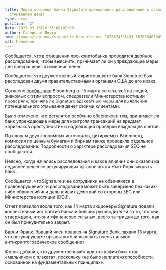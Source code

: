 ```yaml
---
title: Перед кончиной банка Signature проводилось расследование в связи с
  отмыванием денег
type: news
position: "2"
date: 2023-03-15T16:36:00+02:00
author: Станислав Джужа
img: /images/top-news/signature_bank_closure_1678674331433_1678854019458_1678854019458.avif
cat: Полезное
---
```

Сообщается, что в отношении про-криптобанка проводится двойное расследование, чтобы выяснить, принимает ли он упреждающие меры для прекращения отмывания денег.

Сообщается, что дружественный к криптовалюте банк Signature был расследован двумя правительственными органами США до его краха.

Согласно [сообщению](https://www.bloomberg.com/news/articles/2023-03-15/signature-bank-faced-criminal-probe-ahead-of-firm-s-collapse#xj4y7vzkg) Bloomberg от 15 марта со ссылкой на людей, знакомых с этим вопросом, следователи Министерства юстиции проверяли, приняла ли Signature адекватные меры для выявления потенциального отмывания денег своими клиентами.

Было отмечено, что регулятор особенно обеспокоен тем, принимает ли банк упреждающие меры для контроля транзакций на предмет «признаков преступности» и надлежащей проверки владельцев счетов.

По словам двух анонимных источников, цитируемых Bloomberg, комиссия по ценным бумагам и биржам также проводила отдельное расследование. Подробности о характере расследования SEC не сообщаются.

Неясно, когда начались расследования и какое влияние они оказали на недавнее решение регулирующих органов штата Нью-Йорк закрыть банк .

Сообщается, что Signature и ее сотрудники не обвиняются в правонарушениях, и расследование может быть завершено без каких-либо обвинений или дальнейших действий со стороны SEC или Министерства юстиции (DOJ).

Отчет появился после того, как 14 марта акционеры Signature подали коллективный иск против банка и бывших руководителей за то, что они утверждали, что они «финансово сильны», всего за три дня до того, как он был принудительно закрыт.

Барни Франк, бывший член правления Signature Bank, заявил 13 марта, что регулирующие органы хотели «послать очень сильное антикриптографическое сообщение».

Фрэнк добавил, что дружественный к криптографии банк стал «мальчиком с плаката», поскольку «не было неплатежеспособности, основанной на фундаментальных принципах».